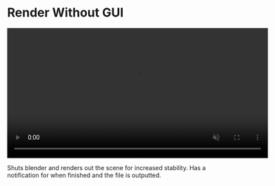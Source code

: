 # Render Without GUI

<video controls autoplay loop muted style="width: 120%;">
  <source src="/gifs/render_no_gui.mp4" type="video/mp4">
</video>

<br>

Shuts blender and renders out the scene for increased stability. Has a notification for when finished and the file is outputted.
